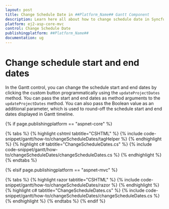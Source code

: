 ```yaml
---
layout: post
title: Change Schedule Date in ##Platform_Name## Gantt Component
description: Learn here all about how to change schedule date in Syncfusion ##Platform_Name## Gantt component of Syncfusion Essential JS 2 and more.
platform: ej2-asp-core-mvc
control: Change Schedule Date
publishingplatform: ##Platform_Name##
documentation: ug
---
```


# Change schedule start and end dates

In the Gantt control, you can change the schedule start and end dates by clicking the custom button programmatically using the `updateProjectDates` method. You can pass the start and end dates as method arguments to the `updateProjectDates` method. You can also pass the Boolean value as an additional parameter, which is used to round-off the schedule start and end dates displayed in Gantt timeline.

{% if page.publishingplatform == "aspnet-core" %}

{% tabs %}
{% highlight cshtml tabtitle="CSHTML" %}
{% include code-snippet/gantt/how-to/changeScheduleDates/tagHelper %}
{% endhighlight %}
{% highlight c# tabtitle="ChangeScheduleDates.cs" %}
{% include code-snippet/gantt/how-to/changeScheduleDates/changeScheduleDates.cs %}
{% endhighlight %}
{% endtabs %}

{% elsif page.publishingplatform == "aspnet-mvc" %}

{% tabs %}
{% highlight razor tabtitle="CSHTML" %}
{% include code-snippet/gantt/how-to/changeScheduleDates/razor %}
{% endhighlight %}
{% highlight c# tabtitle="ChangeScheduleDates.cs" %}
{% include code-snippet/gantt/how-to/changeScheduleDates/changeScheduleDates.cs %}
{% endhighlight %}
{% endtabs %}
{% endif %}

